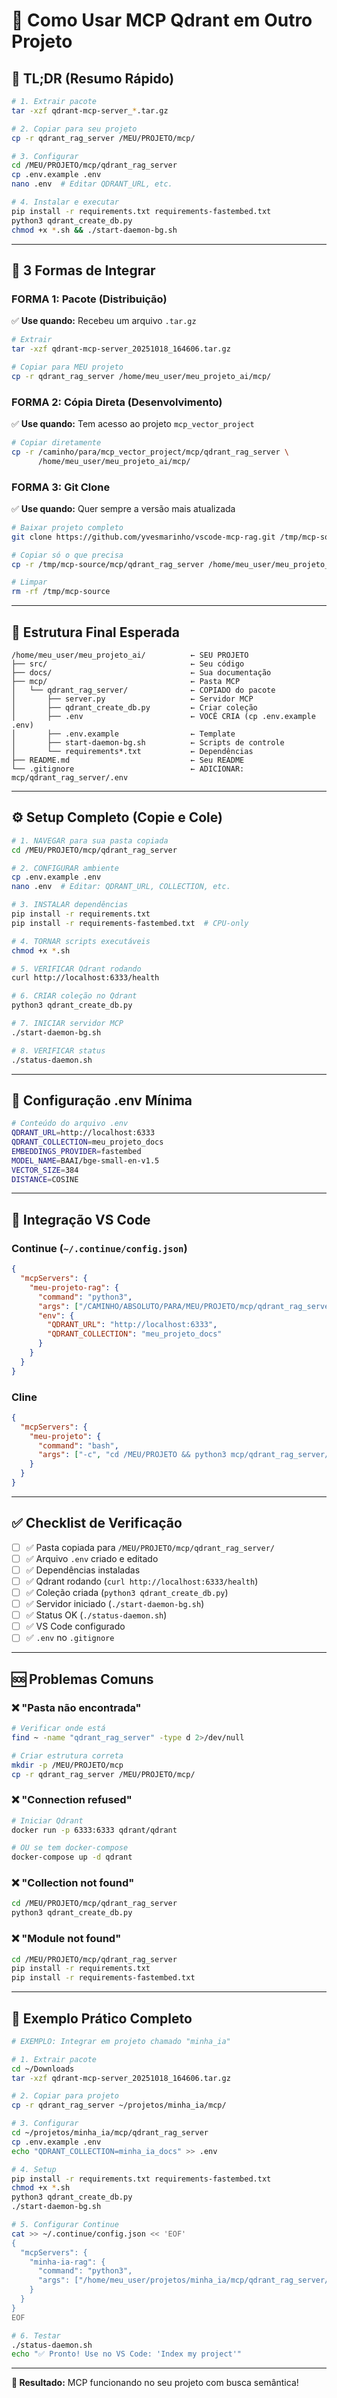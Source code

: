 # 🚀 Como Usar MCP Qdrant em Outro Projeto

## 📝 **TL;DR (Resumo Rápido)**

```bash
# 1. Extrair pacote
tar -xzf qdrant-mcp-server_*.tar.gz

# 2. Copiar para seu projeto
cp -r qdrant_rag_server /MEU/PROJETO/mcp/

# 3. Configurar
cd /MEU/PROJETO/mcp/qdrant_rag_server
cp .env.example .env
nano .env  # Editar QDRANT_URL, etc.

# 4. Instalar e executar
pip install -r requirements.txt requirements-fastembed.txt
python3 qdrant_create_db.py
chmod +x *.sh && ./start-daemon-bg.sh
```

---

## 🎯 **3 Formas de Integrar**

### **FORMA 1: Pacote (Distribuição)**
✅ **Use quando:** Recebeu um arquivo `.tar.gz`

```bash
# Extrair
tar -xzf qdrant-mcp-server_20251018_164606.tar.gz

# Copiar para MEU projeto
cp -r qdrant_rag_server /home/meu_user/meu_projeto_ai/mcp/
```

### **FORMA 2: Cópia Direta (Desenvolvimento)**  
✅ **Use quando:** Tem acesso ao projeto `mcp_vector_project`

```bash
# Copiar diretamente
cp -r /caminho/para/mcp_vector_project/mcp/qdrant_rag_server \
      /home/meu_user/meu_projeto_ai/mcp/
```

### **FORMA 3: Git Clone**
✅ **Use quando:** Quer sempre a versão mais atualizada

```bash
# Baixar projeto completo
git clone https://github.com/yvesmarinho/vscode-mcp-rag.git /tmp/mcp-source

# Copiar só o que precisa
cp -r /tmp/mcp-source/mcp/qdrant_rag_server /home/meu_user/meu_projeto_ai/mcp/

# Limpar
rm -rf /tmp/mcp-source
```

---

## 📁 **Estrutura Final Esperada**

```
/home/meu_user/meu_projeto_ai/          ← SEU PROJETO
├── src/                                ← Seu código
├── docs/                               ← Sua documentação
├── mcp/                                ← Pasta MCP
│   └── qdrant_rag_server/              ← COPIADO do pacote
│       ├── server.py                   ← Servidor MCP
│       ├── qdrant_create_db.py         ← Criar coleção
│       ├── .env                        ← VOCÊ CRIA (cp .env.example .env)
│       ├── .env.example                ← Template
│       ├── start-daemon-bg.sh          ← Scripts de controle
│       └── requirements*.txt           ← Dependências
├── README.md                           ← Seu README
└── .gitignore                          ← ADICIONAR: mcp/qdrant_rag_server/.env
```

---

## ⚙️ **Setup Completo (Copie e Cole)**

```bash
# 1. NAVEGAR para sua pasta copiada
cd /MEU/PROJETO/mcp/qdrant_rag_server

# 2. CONFIGURAR ambiente
cp .env.example .env
nano .env  # Editar: QDRANT_URL, COLLECTION, etc.

# 3. INSTALAR dependências
pip install -r requirements.txt
pip install -r requirements-fastembed.txt  # CPU-only

# 4. TORNAR scripts executáveis  
chmod +x *.sh

# 5. VERIFICAR Qdrant rodando
curl http://localhost:6333/health

# 6. CRIAR coleção no Qdrant
python3 qdrant_create_db.py

# 7. INICIAR servidor MCP
./start-daemon-bg.sh

# 8. VERIFICAR status
./status-daemon.sh
```

---

## 🔧 **Configuração .env Mínima**

```bash
# Conteúdo do arquivo .env
QDRANT_URL=http://localhost:6333
QDRANT_COLLECTION=meu_projeto_docs
EMBEDDINGS_PROVIDER=fastembed
MODEL_NAME=BAAI/bge-small-en-v1.5
VECTOR_SIZE=384
DISTANCE=COSINE
```

---

## 🔗 **Integração VS Code**

### **Continue** (`~/.continue/config.json`)
```json
{
  "mcpServers": {
    "meu-projeto-rag": {
      "command": "python3",
      "args": ["/CAMINHO/ABSOLUTO/PARA/MEU/PROJETO/mcp/qdrant_rag_server/server.py"],
      "env": {
        "QDRANT_URL": "http://localhost:6333",
        "QDRANT_COLLECTION": "meu_projeto_docs"
      }
    }
  }
}
```

### **Cline**
```json
{
  "mcpServers": {
    "meu-projeto": {
      "command": "bash", 
      "args": ["-c", "cd /MEU/PROJETO && python3 mcp/qdrant_rag_server/server.py"]
    }
  }
}
```

---

## ✅ **Checklist de Verificação**

- [ ] ✅ Pasta copiada para `/MEU/PROJETO/mcp/qdrant_rag_server/`
- [ ] ✅ Arquivo `.env` criado e editado
- [ ] ✅ Dependências instaladas
- [ ] ✅ Qdrant rodando (`curl http://localhost:6333/health`)
- [ ] ✅ Coleção criada (`python3 qdrant_create_db.py`)
- [ ] ✅ Servidor iniciado (`./start-daemon-bg.sh`)
- [ ] ✅ Status OK (`./status-daemon.sh`)
- [ ] ✅ VS Code configurado
- [ ] ✅ `.env` no `.gitignore`

---

## 🆘 **Problemas Comuns**

### ❌ "Pasta não encontrada"
```bash
# Verificar onde está
find ~ -name "qdrant_rag_server" -type d 2>/dev/null

# Criar estrutura correta
mkdir -p /MEU/PROJETO/mcp
cp -r qdrant_rag_server /MEU/PROJETO/mcp/
```

### ❌ "Connection refused"
```bash
# Iniciar Qdrant
docker run -p 6333:6333 qdrant/qdrant

# OU se tem docker-compose
docker-compose up -d qdrant
```

### ❌ "Collection not found"
```bash
cd /MEU/PROJETO/mcp/qdrant_rag_server
python3 qdrant_create_db.py
```

### ❌ "Module not found"
```bash
cd /MEU/PROJETO/mcp/qdrant_rag_server
pip install -r requirements.txt
pip install -r requirements-fastembed.txt
```

---

## 🎯 **Exemplo Prático Completo**

```bash
# EXEMPLO: Integrar em projeto chamado "minha_ia"

# 1. Extrair pacote
cd ~/Downloads
tar -xzf qdrant-mcp-server_20251018_164606.tar.gz

# 2. Copiar para projeto
cp -r qdrant_rag_server ~/projetos/minha_ia/mcp/

# 3. Configurar
cd ~/projetos/minha_ia/mcp/qdrant_rag_server
cp .env.example .env
echo "QDRANT_COLLECTION=minha_ia_docs" >> .env

# 4. Setup
pip install -r requirements.txt requirements-fastembed.txt
chmod +x *.sh
python3 qdrant_create_db.py
./start-daemon-bg.sh

# 5. Configurar Continue
cat >> ~/.continue/config.json << 'EOF'
{
  "mcpServers": {
    "minha-ia-rag": {
      "command": "python3",
      "args": ["/home/meu_user/projetos/minha_ia/mcp/qdrant_rag_server/server.py"]
    }
  }
}
EOF

# 6. Testar
./status-daemon.sh
echo "✅ Pronto! Use no VS Code: 'Index my project'"
```

---

**🎯 Resultado:** MCP funcionando no seu projeto com busca semântica!
